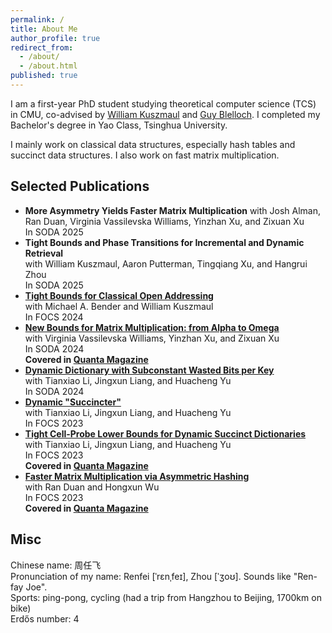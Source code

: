 ```yaml
---
permalink: /
title: About Me
author_profile: true
redirect_from:
  - /about/
  - /about.html
published: true
---
```


I am a first-year PhD student studying theoretical computer science (TCS) in CMU, co-advised by [William Kuszmaul](https://sites.google.com/site/williamkuszmaul) and [Guy Blelloch](https://www.cs.cmu.edu/~guyb/). I completed my Bachelor's degree in Yao Class, Tsinghua University.

I mainly work on classical data structures, especially hash tables and succinct data structures. I also work on fast matrix multiplication.

## Selected Publications

- **More Asymmetry Yields Faster Matrix Multiplication**
  with Josh Alman, Ran Duan, Virginia Vassilevska Williams, Yinzhan Xu, and Zixuan Xu  
  In SODA 2025
- **Tight Bounds and Phase Transitions for Incremental and Dynamic Retrieval**  
  with William Kuszmaul, Aaron Putterman, Tingqiang Xu, and Hangrui Zhou  
  In SODA 2025
- **[Tight Bounds for Classical Open Addressing](https://arxiv.org/abs/2409.11280)**  
  with Michael A. Bender and William Kuszmaul  
  In FOCS 2024  
- **[New Bounds for Matrix Multiplication: from Alpha to Omega](https://arxiv.org/abs/2307.07970)**  
  with Virginia Vassilevska Williams, Yinzhan Xu, and Zixuan Xu  
  In SODA 2024  
  **Covered in [Quanta Magazine](https://www.quantamagazine.org/mathematicians-inch-closer-to-matrix-multiplication-goal-20210323/)**
- **[Dynamic Dictionary with Subconstant Wasted Bits per Key](https://arxiv.org/abs/2310.20536)**  
  with Tianxiao Li, Jingxun Liang, and Huacheng Yu  
  In SODA 2024
- **[Dynamic "Succincter"](https://arxiv.org/abs/2309.12950)**  
  with Tianxiao Li, Jingxun Liang, and Huacheng Yu  
  In FOCS 2023
- [**Tight Cell-Probe Lower Bounds for Dynamic Succinct Dictionaries**](https://arxiv.org/abs/2306.02253)  
  with Tianxiao Li, Jingxun Liang, and Huacheng Yu  
  In FOCS 2023  
  **Covered in [Quanta Magazine](https://www.quantamagazine.org/scientists-find-optimal-balance-of-data-storage-and-time-20240208/)**
- **[Faster Matrix Multiplication via Asymmetric Hashing](https://arxiv.org/abs/2210.10173)**  
  with Ran Duan and Hongxun Wu  
  In FOCS 2023  
  **Covered in [Quanta Magazine](https://www.quantamagazine.org/mathematicians-inch-closer-to-matrix-multiplication-goal-20210323/)**

## Misc

Chinese name: 周任飞  
Pronunciation of my name: Renfei [ˈrɛnˌfeɪ], Zhou [ˈʒoʊ]. Sounds like "Ren-fay Joe".  
Sports: ping-pong, cycling (had a trip from Hangzhou to Beijing, 1700km on bike)  
Erdős number: 4
